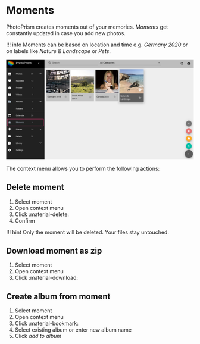 # Moments #

PhotoPrism creates moments out of your memories. 
*Moments* get constantly updated in case you add new photos.

!!! info
    Moments can be based on location and time e.g. *Germany 2020* or on labels like *Nature & Landscape* or *Pets*.

![Screenshot](img/moments.png)

The context menu allows you to perform the following actions:

## Delete moment ##
1. Select moment
2. Open context menu
3. Click :material-delete:
4. Confirm

!!! hint
    Only the moment will be deleted. Your files stay untouched.

## Download moment as zip ##
1. Select moment
2. Open context menu
3. Click :material-download:

## Create album from moment ##
1. Select moment
2. Open context menu
3. Click :material-bookmark:
4. Select existing album or enter new album name
5. Click *add to album*
